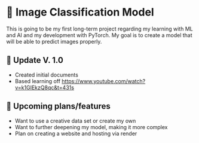 # :round_pushpin: Image Classification Model
This is going to be my first long-term project regarding my learning with ML and AI and my development with PyTorch.
My goal is to create a model that will be able to predict images properly.



## :dart: Update V. 1.0
- Created initial documents
- Based learning off https://www.youtube.com/watch?v=k1GIEkzQ8qc&t=431s

## :dart: Upcoming plans/features
- Want to use a creative data set or create my own
- Want to further deepening my model, making it more complex 
- Plan on creating a website and hosting via render



